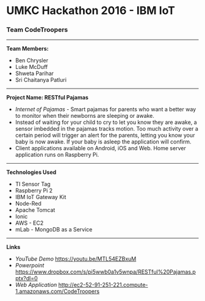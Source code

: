 
# UMKC Hackathon 2016 - IBM IoT
### Team CodeTroopers
---
**Team Members:**
* Ben Chrysler
* Luke McDuff
* Shweta Parihar
* Sri Chaitanya Patluri

---
**Project Name: RESTful Pajamas**
* *Internet of Pajamas* - Smart pajamas for parents who want a better way to monitor when their newborns are sleeping or awake.
* Instead of waiting for your child to cry to let you know they are awake, a sensor imbedded in the pajamas tracks motion. Too much activity over a certain period will trigger an alert for the parents, letting you know your baby is now awake. If your baby is asleep the application will confirm.
* Client applications available on Android, iOS and Web. Home server application runs on Raspberry Pi.

---
**Technologies Used**
* TI Sensor Tag
* Raspberry Pi 2
* IBM IoT Gateway Kit
* Node-Red
* Apache Tomcat
* Ionic
* AWS - EC2
* mLab - MongoDB as a Service

---
**Links**
* *YouTube Demo* https://youtu.be/MTL54EZBxuM 
* *Powerpoint* https://www.dropbox.com/s/pi5wwb0a1v5wnpa/RESTful%20Pajamas.pptx?dl=0
* *Web Application* http://ec2-52-91-251-221.compute-1.amazonaws.com/CodeTroopers
